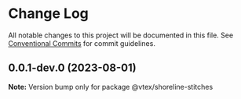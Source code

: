 # Change Log

All notable changes to this project will be documented in this file.
See [Conventional Commits](https://conventionalcommits.org) for commit guidelines.

## 0.0.1-dev.0 (2023-08-01)

**Note:** Version bump only for package @vtex/shoreline-stitches
